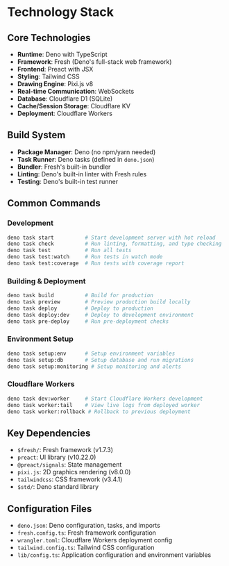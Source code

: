 # Technology Stack

## Core Technologies
- **Runtime**: Deno with TypeScript
- **Framework**: Fresh (Deno's full-stack web framework)
- **Frontend**: Preact with JSX
- **Styling**: Tailwind CSS
- **Drawing Engine**: Pixi.js v8
- **Real-time Communication**: WebSockets
- **Database**: Cloudflare D1 (SQLite)
- **Cache/Session Storage**: Cloudflare KV
- **Deployment**: Cloudflare Workers

## Build System
- **Package Manager**: Deno (no npm/yarn needed)
- **Task Runner**: Deno tasks (defined in `deno.json`)
- **Bundler**: Fresh's built-in bundler
- **Linting**: Deno's built-in linter with Fresh rules
- **Testing**: Deno's built-in test runner

## Common Commands

### Development
```bash
deno task start          # Start development server with hot reload
deno task check          # Run linting, formatting, and type checking
deno task test           # Run all tests
deno task test:watch     # Run tests in watch mode
deno task test:coverage  # Run tests with coverage report
```

### Building & Deployment
```bash
deno task build          # Build for production
deno task preview        # Preview production build locally
deno task deploy         # Deploy to production
deno task deploy:dev     # Deploy to development environment
deno task pre-deploy     # Run pre-deployment checks
```

### Environment Setup
```bash
deno task setup:env      # Setup environment variables
deno task setup:db       # Setup database and run migrations
deno task setup:monitoring # Setup monitoring and alerts
```

### Cloudflare Workers
```bash
deno task dev:worker     # Start Cloudflare Workers development
deno task worker:tail    # View live logs from deployed worker
deno task worker:rollback # Rollback to previous deployment
```

## Key Dependencies
- `$fresh/`: Fresh framework (v1.7.3)
- `preact`: UI library (v10.22.0)
- `@preact/signals`: State management
- `pixi.js`: 2D graphics rendering (v8.0.0)
- `tailwindcss`: CSS framework (v3.4.1)
- `$std/`: Deno standard library

## Configuration Files
- `deno.json`: Deno configuration, tasks, and imports
- `fresh.config.ts`: Fresh framework configuration
- `wrangler.toml`: Cloudflare Workers deployment config
- `tailwind.config.ts`: Tailwind CSS configuration
- `lib/config.ts`: Application configuration and environment variables
